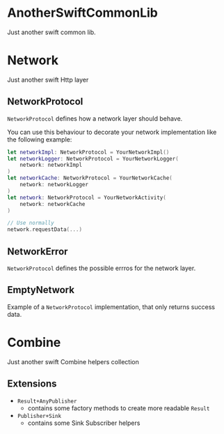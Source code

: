 # AnotherSwiftCommonLib

Just another swift common lib.

# Network

Just another swift Http layer

## NetworkProtocol

`NetworkProtocol` defines how a network layer should behave. 

You can use this behaviour to decorate your network implementation like the following example:
```swift
let networkImpl: NetworkProtocol = YourNetworkImpl()
let networkLogger: NetworkProtocol = YourNetworkLogger(
    network: networkImpl
)
let networkCache: NetworkProtocol = YourNetworkCache(
    network: networkLogger
)
let network: NetworkProtocol = YourNetworkActivity(
    network: networkCache
)

// Use normally
network.requestData(...)
```

## NetworkError

`NetworkProtocol` defines the possible errros for the network layer. 

## EmptyNetwork
Example of a `NetworkProtocol` implementation, that only returns success data.

# Combine

Just another swift Combine helpers collection

## Extensions

* `Result+AnyPublisher`
  * contains some factory methods to create more readable `Result`
* `Publisher+Sink`
  * contains some Sink Subscriber helpers
